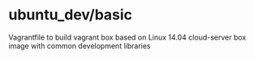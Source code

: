 # ubuntu_dev/basic
Vagrantfile to build vagrant box based on Linux 14.04 cloud-server box image with common development libraries



